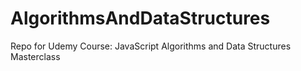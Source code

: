 # AlgorithmsAndDataStructures
Repo for Udemy Course: JavaScript Algorithms and Data Structures Masterclass

